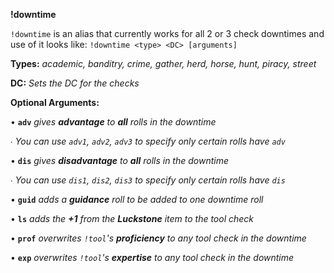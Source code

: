 __**!downtime**__

`!downtime` is an alias that currently works for all 2 or 3 check downtimes and use of it looks like: `!downtime <type> <DC> [arguments]` 


__Types:__ *academic, banditry, crime, gather, herd, horse, hunt, piracy, street*

__DC:__ *Sets the DC for the checks*

__Optional Arguments:__

• **`adv`**     *gives **advantage** to __all__ rolls in the downtime*

∙ *You can use `adv1`, `adv2`, `adv3` to specify only certain rolls have `adv`*

• **`dis`**     *gives **disadvantage** to __all__ rolls in the downtime*

∙ *You can use `dis1`, `dis2`, `dis3` to specify only certain rolls have `dis`*
   
• **`guid`**   *adds a **guidance** roll to be added to one downtime roll*
   
• **`ls`**        *adds the **+1** from the **Luckstone** item to the tool check*
   
• **`prof`**  *overwrites `!tool`'s **proficiency** to any tool check in the downtime*
   
• **`exp`**     *overwrites `!tool`'s **expertise** to any tool check in the downtime*
